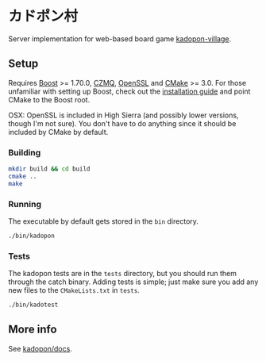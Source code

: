 # カドポン村

Server implementation for web-based board game [kadopon-village](https://github.com/parkt2/kadopon-village).

## Setup

Requires [Boost](https://www.boost.org/) >= 1.70.0, [CZMQ](http://czmq.zeromq.org/), [OpenSSL](https://www.openssl.org/)
and [CMake](https://cmake.org/) >= 3.0. For those unfamiliar with setting up
Boost, check out the [installation guide](https://theboostcpplibraries.com/introduction-installation)
and point CMake to the Boost root.

OSX: OpenSSL is included in High Sierra (and possibly lower versions, though
I'm not sure). You don't have to do anything since it should be included by
CMake by default.

### Building

```sh
mkdir build && cd build
cmake ..
make
```

### Running

The executable by default gets stored in the `bin` directory.

```sh
./bin/kadopon
```

### Tests

The kadopon tests are in the `tests` directory, but you should run them through
the catch binary. Adding tests is simple; just make sure you add any new files
to the `CMakeLists.txt` in `tests`.

```sh
./bin/kadotest
```

## More info

See [kadopon/docs](https://github.com/parkt2/kadopon-village/wiki).
